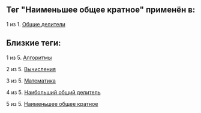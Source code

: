 ## Тег "Наименьшее общее кратное" применён в:

1 из 1. [Общие делители](../Математика/Общие%20делители.md)

## Близкие теги:

1 из 5. [Алгоритмы](./Алгоритмы.md)

2 из 5. [Вычисления](./Вычисления.md)

3 из 5. [Математика](./Математика.md)

4 из 5. [Наибольший общий делитель](./Наибольший%20общий%20делитель.md)

5 из 5. [Наименьшее общее кратное](./Наименьшее%20общее%20кратное.md)

